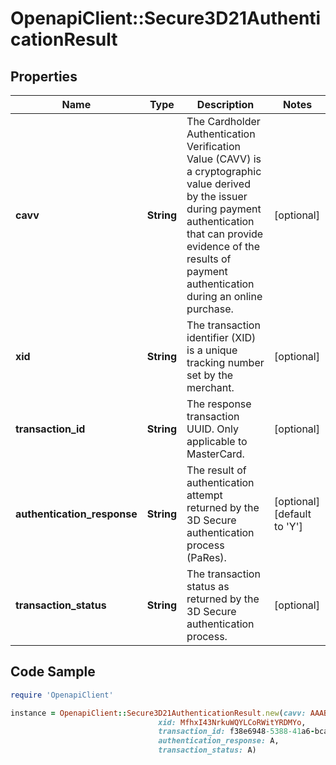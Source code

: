 # OpenapiClient::Secure3D21AuthenticationResult

## Properties

Name | Type | Description | Notes
------------ | ------------- | ------------- | -------------
**cavv** | **String** | The Cardholder Authentication Verification Value (CAVV) is a cryptographic value derived by the issuer during payment authentication that can provide evidence of the results of payment authentication during an online purchase. | [optional] 
**xid** | **String** | The transaction identifier (XID) is a unique tracking number set by the merchant. | [optional] 
**transaction_id** | **String** | The response transaction UUID. Only applicable to MasterCard. | [optional] 
**authentication_response** | **String** | The result of authentication attempt returned by the 3D Secure authentication process (PaRes). | [optional] [default to &#39;Y&#39;]
**transaction_status** | **String** | The transaction status as returned by the 3D Secure authentication process. | [optional] 

## Code Sample

```ruby
require 'OpenapiClient'

instance = OpenapiClient::Secure3D21AuthenticationResult.new(cavv: AAABCZIhcQAAAABZlyFxAAAAAAA,
                                 xid: MfhxI43NrkuWQYLCoRWitYRDMYo,
                                 transaction_id: f38e6948-5388-41a6-bca4-b49723c19437,
                                 authentication_response: A,
                                 transaction_status: A)
```


